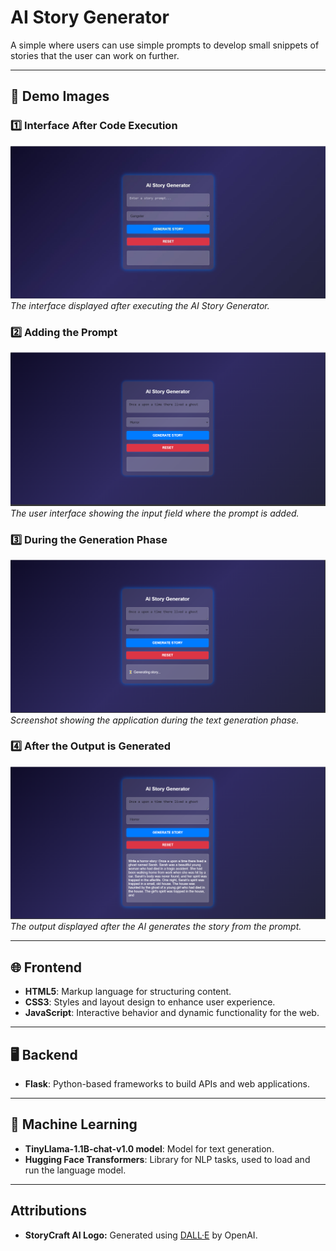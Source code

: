 # AI Story Generator

 A simple where users can use simple prompts to develop small snippets of stories that the user can work on further.

---

## 📸 **Demo Images**

### 1️⃣ **Interface After Code Execution**
![Interface After Code Execution](assets/interface_after_execution.png)  
_The interface displayed after executing the AI Story Generator._

### 2️⃣ **Adding the Prompt**
![Adding the Prompt](assets/adding_prompt.png)  
_The user interface showing the input field where the prompt is added._

### 3️⃣ **During the Generation Phase**
![During the Generation Phase](assets/during_generation.png)  
_Screenshot showing the application during the text generation phase._

### 4️⃣ **After the Output is Generated**
![After the Output is Generated](assets/output_generated.png)  
_The output displayed after the AI generates the story from the prompt._

---

## 🌐 **Frontend**
- **HTML5**: Markup language for structuring content.
- **CSS3**: Styles and layout design to enhance user experience.
- **JavaScript**: Interactive behavior and dynamic functionality for the web.

---

## 🖥️ **Backend**
- **Flask**: Python-based frameworks to build APIs and web applications.

---

## 🤖 **Machine Learning**
- **TinyLlama-1.1B-chat-v1.0 model**: Model for text generation.
- **Hugging Face Transformers**: Library for NLP tasks, used to load and run the language model.

---


## **Attributions**
- **StoryCraft AI Logo:** Generated using [DALL·E](https://openai.com/dall-e) by OpenAI.

